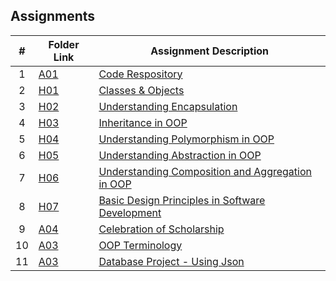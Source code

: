 ## Assignments

|  #  | Folder Link | Assignment Description |
| :-: | ----------- | ---------------------- |
|  1  | [A01](./A01/README.md)     | [Code Respository](./A01/README.md)|
|  2  | [H01](./H01/README.md)  | [Classes & Objects](./H01/README.md)|
|  3  | [H02](./H02/README.md) | [Understanding Encapsulation](./H02/README.md)|
|  4  | [H03](./H03/README.md) | [Inheritance in OOP](./H03/README.md)|
|  5  | [H04](./H04/README.md) | [Understanding Polymorphism in OOP](./H04/README.md)|
|  6  | [H05](./H05/README.md) | [Understanding Abstraction in OOP](./H05/README.md)|
|  7  | [H06](./H06/README.md) | [Understanding Composition and Aggregation in OOP](./H06/README.md)|
|  8  | [H07](./H07/README.md) | [Basic Design Principles in Software Development](./H07/README.md)|
|  9  | [A04](./A04/README.md)  | [Celebration of Scholarship](./A04/README.md)|
|  10  | [A03](./A03/README.md)  | [OOP Terminology](./A03/README.md)|
|  11  | [A03](./P01/README.md)  | [Database Project - Using Json](./P01/README.md)|
